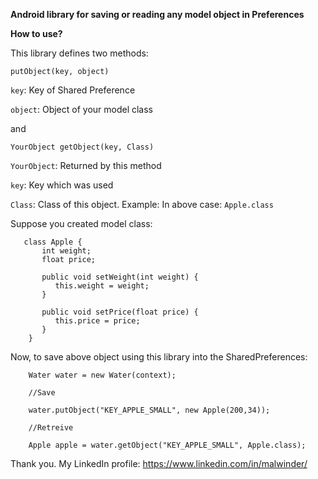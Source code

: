 **Android library for saving or reading any model object in Preferences**

**How to use?**

This library defines two methods:

`putObject(key, object)`

`key`: Key of Shared Preference

`object`: Object of your model class

and

`YourObject getObject(key, Class)`

`YourObject`: Returned by this method

`key`: Key which was used

`Class`: Class of this object. Example: In above case: `Apple.class`

Suppose you created model class:

       class Apple {
           int weight;
           float price;
 
           public void setWeight(int weight) {
              this.weight = weight;
           }
 
           public void setPrice(float price) {
              this.price = price;
           }
        }

Now, to save above object using this library into the SharedPreferences:

        Water water = new Water(context);

        //Save

        water.putObject("KEY_APPLE_SMALL", new Apple(200,34));

        //Retreive

        Apple apple = water.getObject("KEY_APPLE_SMALL", Apple.class);

Thank you.
My LinkedIn profile: https://www.linkedin.com/in/malwinder/
